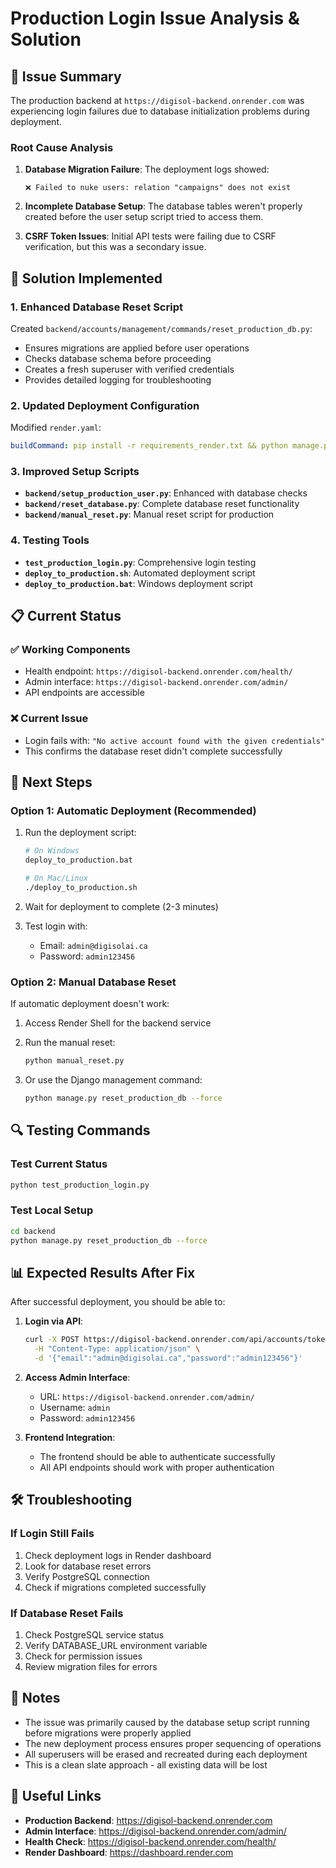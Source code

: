 # Production Login Issue Analysis & Solution

## 🚨 Issue Summary

The production backend at `https://digisol-backend.onrender.com` was experiencing login failures due to database initialization problems during deployment.

### Root Cause Analysis

1. **Database Migration Failure**: The deployment logs showed:
   ```
   ❌ Failed to nuke users: relation "campaigns" does not exist
   ```

2. **Incomplete Database Setup**: The database tables weren't properly created before the user setup script tried to access them.

3. **CSRF Token Issues**: Initial API tests were failing due to CSRF verification, but this was a secondary issue.

## 🔧 Solution Implemented

### 1. Enhanced Database Reset Script

Created `backend/accounts/management/commands/reset_production_db.py`:
- Ensures migrations are applied before user operations
- Checks database schema before proceeding
- Creates a fresh superuser with verified credentials
- Provides detailed logging for troubleshooting

### 2. Updated Deployment Configuration

Modified `render.yaml`:
```yaml
buildCommand: pip install -r requirements_render.txt && python manage.py migrate --settings=digisol_ai.settings_render --noinput && python manage.py reset_production_db --settings=digisol_ai.settings_render --force
```

### 3. Improved Setup Scripts

- **`backend/setup_production_user.py`**: Enhanced with database checks
- **`backend/reset_database.py`**: Complete database reset functionality
- **`backend/manual_reset.py`**: Manual reset script for production

### 4. Testing Tools

- **`test_production_login.py`**: Comprehensive login testing
- **`deploy_to_production.sh`**: Automated deployment script
- **`deploy_to_production.bat`**: Windows deployment script

## 📋 Current Status

### ✅ Working Components
- Health endpoint: `https://digisol-backend.onrender.com/health/`
- Admin interface: `https://digisol-backend.onrender.com/admin/`
- API endpoints are accessible

### ❌ Current Issue
- Login fails with: `"No active account found with the given credentials"`
- This confirms the database reset didn't complete successfully

## 🚀 Next Steps

### Option 1: Automatic Deployment (Recommended)
1. Run the deployment script:
   ```bash
   # On Windows
   deploy_to_production.bat
   
   # On Mac/Linux
   ./deploy_to_production.sh
   ```

2. Wait for deployment to complete (2-3 minutes)

3. Test login with:
   - Email: `admin@digisolai.ca`
   - Password: `admin123456`

### Option 2: Manual Database Reset
If automatic deployment doesn't work:

1. Access Render Shell for the backend service
2. Run the manual reset:
   ```bash
   python manual_reset.py
   ```

3. Or use the Django management command:
   ```bash
   python manage.py reset_production_db --force
   ```

## 🔍 Testing Commands

### Test Current Status
```bash
python test_production_login.py
```

### Test Local Setup
```bash
cd backend
python manage.py reset_production_db --force
```

## 📊 Expected Results After Fix

After successful deployment, you should be able to:

1. **Login via API**:
   ```bash
   curl -X POST https://digisol-backend.onrender.com/api/accounts/token/ \
     -H "Content-Type: application/json" \
     -d '{"email":"admin@digisolai.ca","password":"admin123456"}'
   ```

2. **Access Admin Interface**:
   - URL: `https://digisol-backend.onrender.com/admin/`
   - Username: `admin`
   - Password: `admin123456`

3. **Frontend Integration**:
   - The frontend should be able to authenticate successfully
   - All API endpoints should work with proper authentication

## 🛠️ Troubleshooting

### If Login Still Fails
1. Check deployment logs in Render dashboard
2. Look for database reset errors
3. Verify PostgreSQL connection
4. Check if migrations completed successfully

### If Database Reset Fails
1. Check PostgreSQL service status
2. Verify DATABASE_URL environment variable
3. Check for permission issues
4. Review migration files for errors

## 📝 Notes

- The issue was primarily caused by the database setup script running before migrations were properly applied
- The new deployment process ensures proper sequencing of operations
- All superusers will be erased and recreated during each deployment
- This is a clean slate approach - all existing data will be lost

## 🔗 Useful Links

- **Production Backend**: https://digisol-backend.onrender.com
- **Admin Interface**: https://digisol-backend.onrender.com/admin/
- **Health Check**: https://digisol-backend.onrender.com/health/
- **Render Dashboard**: https://dashboard.render.com 